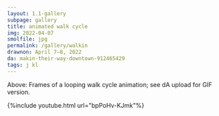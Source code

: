 ```yaml
---
layout: 1.1-gallery
subpage: gallery
title: animated walk cycle
img: 2022-04-07
smolfile: jpg
permalink: /gallery/walkin
drawnon: April 7–8, 2022
da: makin-their-way-downtown-912465429
tags: j kl
---
```

Above: Frames of a looping walk cycle animation; see dA upload for GIF version.

{%include youtube.html url="bpPoHv-KJmk"%}